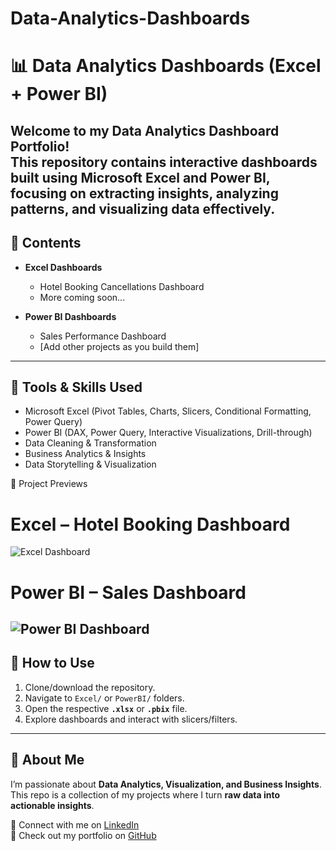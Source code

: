 # Data-Analytics-Dashboards
# 📊 Data Analytics Dashboards (Excel + Power BI)

Welcome to my **Data Analytics Dashboard Portfolio**!  
This repository contains interactive dashboards built using **Microsoft Excel** and **Power BI**, focusing on extracting insights, analyzing patterns, and visualizing data effectively.
---
## 🔹 Contents

- **Excel Dashboards**
  - Hotel Booking Cancellations Dashboard
  - More coming soon...

- **Power BI Dashboards**
  - Sales Performance Dashboard
  - [Add other projects as you build them]

---

## 🔹 Tools & Skills Used
- Microsoft Excel (Pivot Tables, Charts, Slicers, Conditional Formatting, Power Query)
- Power BI (DAX, Power Query, Interactive Visualizations, Drill-through)
- Data Cleaning & Transformation
- Business Analytics & Insights
- Data Storytelling & Visualization

🔹 Project Previews

# Excel – Hotel Booking Dashboard
![Excel Dashboard](Excel/Dashboard.png)

# Power BI – Sales Dashboard
![Power BI Dashboard](PowerBI/Sales_Dashboard.png)
---
## 🔹 How to Use
1. Clone/download the repository.
2. Navigate to `Excel/` or `PowerBI/` folders.
3. Open the respective **`.xlsx`** or **`.pbix`** file.
4. Explore dashboards and interact with slicers/filters.
---
## 🔹 About Me
I’m passionate about **Data Analytics, Visualization, and Business Insights**.  
This repo is a collection of my projects where I turn **raw data into actionable insights**.  

📌 Connect with me on [LinkedIn](https://www.linkedin.com/)  
📌 Check out my portfolio on [GitHub](https://github.com/)
